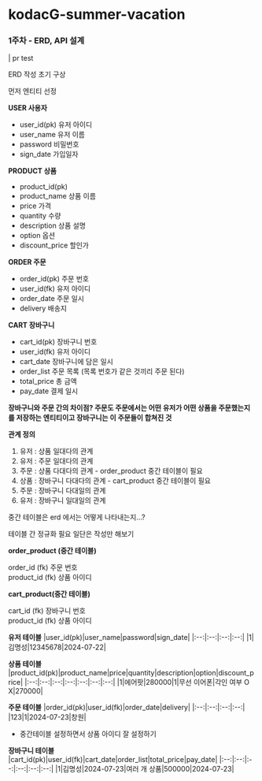 # kodacG-summer-vacation

### 1주차 - ERD, API 설계
| pr test

ERD 작성 초기 구상

먼저 엔티티 선정

 **USER 사용자**
- user_id(pk) 유저 아이디
- user_name   유저 이름
- password    비밀번호
- sign_date   가입일자
  
**PRODUCT 상품**
- product_id(pk)
- product_name 상품 이름 
- price            가격
- quantity         수량
- description      상품 설명
- option           옵션
- discount_price   할인가

  
 **ORDER 주문**
- order_id(pk)     주문 번호
- user_id(fk)       유저 아이디
- order_date        주문 일시
- delivery         배송지
  
 **CART 장바구니**
- cart_id(pk)    장바구니 번호
- user_id(fk)     유저 아이디
- cart_date       장바구니에 담은 일시
- order_list      주문 목록 (목록 번호가 같은 것끼리 주문 된다)
- total_price     총 금액
- pay_date        결제 일시

**장바구니와 주문 간의 차이점? 주문도 주문에서는 어떤 유저가 어떤 상품을 주문했는지를 저장하는 엔티티이고 장바구니는 이 주문들이 합쳐진 것**

**관계 정의** 

1. 유저 : 상품     일대다의 관계 
2. 유저 : 주문     일대다의 관계
3. 주문 : 상품     다대다의 관계 - order_product 중간 테이블이 필요
4. 상품 : 장바구니 다대다의 관계 - cart_product 중간 테이블이 필요
5. 주문 : 장바구니 다대일의 관계 
6. 유저 : 장바구니 일대일의 관계

중간 테이블은 erd 에서는 어떻게 나타내는지...?

테이블 간 정규화 필요 일단은 작성만 해보기 

**order_product (중간 테이블)**   

order_id (fk) 주문 번호   
product_id (fk) 상품 아이디
  

**cart_product(중간 테이블)**   

cart_id (fk) 장바구니 번호   
product_id (fk) 상품 아이디   

**유저 테이블**
|user_id(pk)|user_name|password|sign_date|
|:--:|:--:|:--:|:--:|
|1|김명성|12345678|2024-07-22|

**상품 테이블**
|product_id(pk)|product_name|price|quantity|description|option|discount_price|
|:--:|:--:|:--:|:--:|:--:|:--:|:--:|
|1|에어팟|280000|1|무선 이어폰|각인 여부 O X|270000|

**주문 테이블**
|order_id(pk)|user_id(fk)|order_date|delivery|
|:--:|:--:|:--:|:--:|
|123|1|2024-07-23|창원|

- 중간테이블 설정하면서 상품 아이디 잘 설정하기

**장바구니 테이블**
|cart_id(pk)|user_id(fk)|cart_date|order_list|total_price|pay_date|
|:--:|:--:|:--:|:--:|:--:|:--:|
|1|김명성|2024-07-23|여러 개 상품|500000|2024-07-23|



  
  
